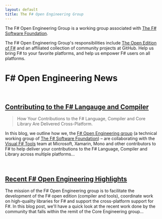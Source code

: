 ```yaml
---
layout: default
title: The F# Open Engineering Group
---
```


The F# Open Engineering Group is a working group associated with
[The F# Software Foundation](http://fsharp.org).

The F# Open Engineering Group's responsibilities include 
[The Open Edition of F#](http://fsharp.github.com/fsharp)
and an affiliated collection of community projects at GitHub.
Help us bring F# to your favorite platforms,  and help us empower F# users on all platforms.


F# Open Engineering News
========================

<br />

[Contributing to the F# Langauge and Compiler](blog/2014/fsharp-contributions.html)
-----------------------------------------------------------------------------------

> How Your Contributions to the F# Language, Compiler and Core Library Are Delivered Cross-Platform.

In this blog, we outline how we, the [F# Open Engineering group][fsg] (a technical working group of 
[The F# Software Foundation][fsf]) – are collaborating with the [Visual F# Tools][fst] team at 
Microsoft, Xamarin, Mono and other contributors to F# to help deliver your contributions to the 
F# Language, Compiler and Library across multiple platforms...

<br />
 

[Recent F# Open Engineering Highlights](blog/2014/may-highlights.html)
----------------------------------------------------------------------

The mission of the F# Open Engineering group is to facilitate the development of the 
F# open edition (compiler and tools), coordinate work on high-quality libraries for F#
and support the cross-platform support for F#. In this blog post, we'll have a quick
look at the recent work done by the community that falls within the remit of the Core 
Engineering group... 

<br />
 


 [fsg]: http://fsharp.github.io/
 [fsf]: http://fsharp.org
 [fst]: http://blogs.msdn.com/b/fsharpteam
